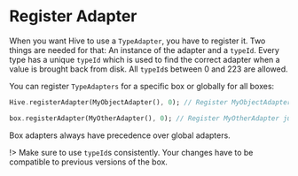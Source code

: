 # Register Adapter

When you want Hive to use a `TypeAdapter`, you have to register it. Two things are needed for that: An instance of the adapter and a `typeId`. Every type has a unique `typeId` which is used to find the correct adapter when a value is brought back from disk.
All `typeId`s between 0 and 223 are allowed.

You can register `TypeAdapters` for a specific box or globally for all boxes:

```dart
Hive.registerAdapter(MyObjectAdapter(), 0); // Register MyObjectAdapter for all boxes

box.registerAdapter(MyOtherAdapter(), 0); // Register MyOtherAdapter just for the box
```

Box adapters always have precedence over global adapters.

!> Make sure to use `typeId`s consistently. Your changes have to be compatible to previous versions of the box.